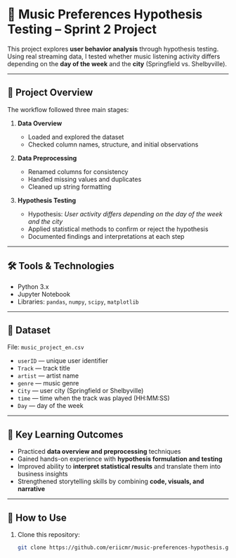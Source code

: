 # 🎵 Music Preferences Hypothesis Testing – Sprint 2 Project  

This project explores **user behavior analysis** through hypothesis testing.  
Using real streaming data, I tested whether music listening activity differs depending on the **day of the week** and the **city** (Springfield vs. Shelbyville).  

---

## 📌 Project Overview  
The workflow followed three main stages:  

1. **Data Overview**  
   - Loaded and explored the dataset  
   - Checked column names, structure, and initial observations  

2. **Data Preprocessing**  
   - Renamed columns for consistency  
   - Handled missing values and duplicates  
   - Cleaned up string formatting  

3. **Hypothesis Testing**  
   - Hypothesis: *User activity differs depending on the day of the week and the city*  
   - Applied statistical methods to confirm or reject the hypothesis  
   - Documented findings and interpretations at each step  

---

## 🛠️ Tools & Technologies  
- Python 3.x  
- Jupyter Notebook  
- Libraries: `pandas`, `numpy`, `scipy`, `matplotlib`  

---

## 📂 Dataset  
File: `music_project_en.csv`  
- `userID` — unique user identifier  
- `Track` — track title  
- `artist` — artist name  
- `genre` — music genre  
- `City` — user city (Springfield or Shelbyville)  
- `time` — time when the track was played (HH:MM:SS)  
- `Day` — day of the week  

---

## 🎯 Key Learning Outcomes  
- Practiced **data overview and preprocessing** techniques  
- Gained hands-on experience with **hypothesis formulation and testing**  
- Improved ability to **interpret statistical results** and translate them into business insights  
- Strengthened storytelling skills by combining **code, visuals, and narrative**  

---

## 🚀 How to Use  
1. Clone this repository:  
   ```bash
   git clone https://github.com/eriicmr/music-preferences-hypothesis.git
